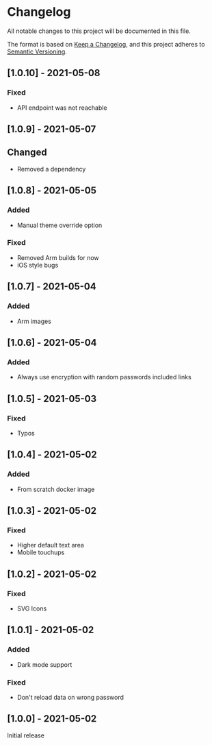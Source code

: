 # Changelog

All notable changes to this project will be documented in this file.

The format is based on [Keep a Changelog](https://keepachangelog.com/en/1.0.0/),
and this project adheres to [Semantic Versioning](https://semver.org/spec/v2.0.0.html).

## [1.0.10] - 2021-05-08

### Fixed

- API endpoint was not reachable

## [1.0.9] - 2021-05-07

## Changed

- Removed a dependency

## [1.0.8] - 2021-05-05

### Added

- Manual theme override option

### Fixed

- Removed Arm builds for now
- iOS style bugs

## [1.0.7] - 2021-05-04

### Added

- Arm images

## [1.0.6] - 2021-05-04

### Added

- Always use encryption with random passwords included links

## [1.0.5] - 2021-05-03

### Fixed

- Typos

## [1.0.4] - 2021-05-02

### Added

- From scratch docker image

## [1.0.3] - 2021-05-02

### Fixed

- Higher default text area
- Mobile touchups

## [1.0.2] - 2021-05-02

### Fixed

- SVG Icons

## [1.0.1] - 2021-05-02

### Added

- Dark mode support

### Fixed

- Don't reload data on wrong password

## [1.0.0] - 2021-05-02

Initial release
